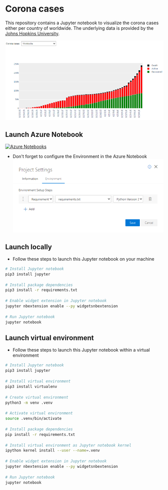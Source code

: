 # Corona cases
This repository contains a Jupyter notebook to visualize the corona cases either per country of worldwide. The underlying data is provided by the [Johns Hopkins University](https://github.com/CSSEGISandData/COVID-19/). 

![Bar Chart](img/bar_chart.png)

## Launch Azure Notebook
[![Azure Notebooks](https://notebooks.azure.com/launch.png)](https://notebooks.azure.com/import/gh/fawohlsc/corona-cases)

- Don't forget to configure the Environment in the Azure Notebook
![Azure Notebook Environment](img/notebook_enviroment.png)

## Launch locally
- Follow these steps to launch this Jupyter notebook on your machine
```bash
# Install Jupyter notebook
pip3 install jupyter

# Install package dependencies
pip3 install -r requirements.txt

# Enable widget extension in Jupyter notebook
jupyter nbextension enable --py widgetsnbextension

# Run Jupyter notebook
jupyter notebook
```

## Launch virtual environment
- Follow these steps to launch this Jupyter notebook within a virtual environment

```bash
# Install Jupyter notebook
pip3 install jupyter

# Install virtual environment
pip3 install virtualenv

# Create virtual environment
python3 -m venv .venv

# Activate virtual environment
source .venv/bin/activate

# Install package dependencies
pip install -r requirements.txt

# Install virtual environment as Jupyter notebook kernel
ipython kernel install --user --name=.venv

# Enable widget extension in Jupyter notebook
jupyter nbextension enable --py widgetsnbextension

# Run Jupyter notebook
jupyter notebook
```
